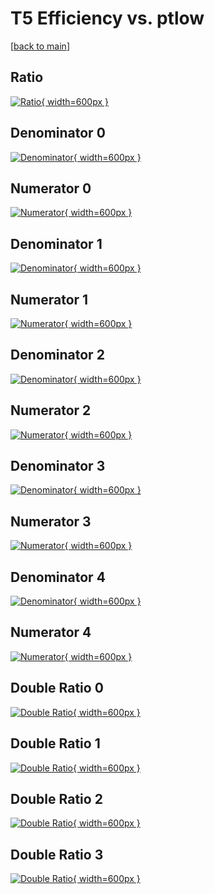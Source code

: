 # T5 Efficiency vs. ptlow

[[back to main](./)]



## Ratio

[![Ratio](../mtv/var/T5_vtr_211_-1_eff_ptlow.png){ width=600px }](../mtv/var/T5_vtr_211_-1_eff_ptlow.pdf)

## Denominator 0

[![Denominator](../mtv/den/T5_vtr_211_-1_eff_ptlow_den0.png){ width=600px }](../mtv/den/T5_vtr_211_-1_eff_ptlow_den0.pdf)

## Numerator 0

[![Numerator](../mtv/num/T5_vtr_211_-1_eff_ptlow_num0.png){ width=600px }](../mtv/num/T5_vtr_211_-1_eff_ptlow_num0.pdf)

## Denominator 1

[![Denominator](../mtv/den/T5_vtr_211_-1_eff_ptlow_den1.png){ width=600px }](../mtv/den/T5_vtr_211_-1_eff_ptlow_den1.pdf)

## Numerator 1

[![Numerator](../mtv/num/T5_vtr_211_-1_eff_ptlow_num1.png){ width=600px }](../mtv/num/T5_vtr_211_-1_eff_ptlow_num1.pdf)

## Denominator 2

[![Denominator](../mtv/den/T5_vtr_211_-1_eff_ptlow_den2.png){ width=600px }](../mtv/den/T5_vtr_211_-1_eff_ptlow_den2.pdf)

## Numerator 2

[![Numerator](../mtv/num/T5_vtr_211_-1_eff_ptlow_num2.png){ width=600px }](../mtv/num/T5_vtr_211_-1_eff_ptlow_num2.pdf)

## Denominator 3

[![Denominator](../mtv/den/T5_vtr_211_-1_eff_ptlow_den3.png){ width=600px }](../mtv/den/T5_vtr_211_-1_eff_ptlow_den3.pdf)

## Numerator 3

[![Numerator](../mtv/num/T5_vtr_211_-1_eff_ptlow_num3.png){ width=600px }](../mtv/num/T5_vtr_211_-1_eff_ptlow_num3.pdf)

## Denominator 4

[![Denominator](../mtv/den/T5_vtr_211_-1_eff_ptlow_den4.png){ width=600px }](../mtv/den/T5_vtr_211_-1_eff_ptlow_den4.pdf)

## Numerator 4

[![Numerator](../mtv/num/T5_vtr_211_-1_eff_ptlow_num4.png){ width=600px }](../mtv/num/T5_vtr_211_-1_eff_ptlow_num4.pdf)

## Double Ratio 0

[![Double Ratio](../mtv/ratio/T5_vtr_211_-1_eff_ptlow_ratio0.png){ width=600px }](../mtv/ratio/T5_vtr_211_-1_eff_ptlow_ratio0.pdf)

## Double Ratio 1

[![Double Ratio](../mtv/ratio/T5_vtr_211_-1_eff_ptlow_ratio1.png){ width=600px }](../mtv/ratio/T5_vtr_211_-1_eff_ptlow_ratio1.pdf)

## Double Ratio 2

[![Double Ratio](../mtv/ratio/T5_vtr_211_-1_eff_ptlow_ratio2.png){ width=600px }](../mtv/ratio/T5_vtr_211_-1_eff_ptlow_ratio2.pdf)

## Double Ratio 3

[![Double Ratio](../mtv/ratio/T5_vtr_211_-1_eff_ptlow_ratio3.png){ width=600px }](../mtv/ratio/T5_vtr_211_-1_eff_ptlow_ratio3.pdf)

